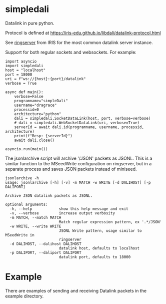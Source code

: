 # simpledali

Datalink in pure python.

Protocol is defined at
https://iris-edu.github.io/libdali/datalink-protocol.html

See [ringserver](https://github.com/iris-edu/ringserver) from IRIS
for the most common datalink server instance.

Support for both regular sockets and websockets. For example:

```
import asyncio
import simpledali
host = "localhost"
port = 18000
uri = f"ws://{host}:{port}/datalink"
verbose = True

async def main():
    verbose=False
    programname="simpleDali"
    username="dragrace"
    processid=0
    architecture="python"
    dali = simpledali.SocketDataLink(host, port, verbose=verbose)
    # dali = simpledali.WebSocketDataLink(uri, verbose=True)
    serverId = await dali.id(programname, username, processid, architecture)
    print(f"Resp: {serverId}")
    await dali.close()

asyncio.run(main())
```

The jsonlarchive script will archive '/JSON' packets as JSONL. This is a similar function to the MSeedWrite configuration on ringserver, but in a separate process and saves JSON packets instead of miniseed.

```
jsonlarchive -h
usage: jsonlarchive [-h] [-v] -m MATCH -w WRITE [-d DALIHOST] [-p DALIPORT]

Archive JSON datalink packets as JSONL.

optional arguments:
  -h, --help            show this help message and exit
  -v, --verbose         increase output verbosity
  -m MATCH, --match MATCH
                        Match regular expression pattern, ex '.*/JSON'
  -w WRITE, --write WRITE
                        JSONL Write pattern, usage similar to MSeedWrite in
                        ringserver
  -d DALIHOST, --dalihost DALIHOST
                        datalink host, defaults to localhost
  -p DALIPORT, --daliport DALIPORT
                        datalink port, defaults to 18000
```

# Example

There are examples of sending and receiving Datalink packets in the example directory.
